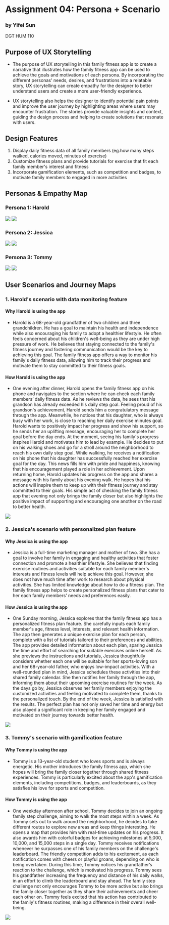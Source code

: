# Assignment 04: Persona + Scenario
### by Yifei Sun
DGT HUM 110

## Purpose of UX Storytelling

- The purpose of UX storytelling in this family fitness app is to create a narrative that illustrates how the family fitness app can be used to achieve the goals and motivations of each persona. By incorporating the different personas' needs, desires, and frustrations into a relatable story, UX storytelling can create empathy for the designer to better understand users and create a more user-friendly experience. 

- UX storytelling also helps the designer to identify potential pain points and improve the user journey by highlighting areas where users may encounter frustration. The stories provide valuable insights and context, guiding the design process and helping to create solutions that resonate with users.

## Design Features
1. Display daily fitness data of all family members (eg.how many steps walked, calories moved, minutes of exercise)
2. Customize fitness plans and provide tutorials for exercise that fit each family member's interest and fitness 
3. Incorporate gamification elements, such as competition and badges, to motivate family members to engaged in more activities

## Personas & Empathy Map

### Persona 1: Harold
<img src="Images/Harold's Persona.png">
<img src="Images/Harold's Empathy Map.png">

### Persona 2: Jessica
<img src="Images/Jessica's Persona.png">
<img src="Images/Jessica's Empathy Map.png">

### Persona 3: Tommy
<img src="Images/Tommy's Persona.png">
<img src="Images/Tommy's Empathy Map.png">

## User Scenarios and Journey Maps

### 1. Harold's scenario with data monitoring feature

#### Why Harold is using the app

- Harold is a 68-year-old grandfather of two children and three grandchildren. He has a goal to maintain his health and independence while also encouraging his family to adopt a healthier lifestyle. He often feels concerned about his children's well-being as they are under high pressure of work. He believes that staying connected to the family's fitness journey and fostering communication would be the key to achieving this goal. The family fitness app offers a way to monitor his family's daily fitness data, allowing him to track their progress and motivate them to stay committed to their fitness goals.

#### How Harold is using the app

- One evening after dinner, Harold opens the family fitness app on his phone and navigates to the section where he can check each family members’ daily fitness data. As he reviews the data, he sees that his grandson has already exceeded his daily step goal. Feeling proud of his grandson's achievement, Harold sends him a congratulatory message through the app. Meanwhile, he notices that his daughter, who is always busy with her work, is close to reaching her daily exercise minutes goal. Harold wants to positively impact her progress and show his support, so he sends her an uplifting message, encouraging her to complete her goal before the day ends. At the moment, seeing his family's progress inspires Harold and motivates him to lead by example. He decides to put on his walking shoes and go for a stroll around the neighborhood to reach his own daily step goal. While walking, he receives a notification on his phone that his daughter has successfully reached her exercise goal for the day. This news fills him with pride and happiness, knowing that his encouragement played a role in her achievement. Upon returning home, Harold updates his progress on the app and shares a message with his family about his evening walk. He hopes that his actions will inspire them to keep up with their fitness journey and stay committed to their goals. His simple act of checking the family fitness app that evening not only brings the family closer but also highlights the positive impact of supporting and encouraging one another on the road to better health.

<img src="Images/Harold's Journey Map.png">

### 2. Jessica's scenario with personalized plan feature

#### Why Jessica is using the app

- Jessica is a full-time marketing manager and mother of two. She has a goal to involve her family in engaging and healthy activities that foster connection and promote a healthier lifestyle. She believes that finding exercise routines and activities suitable for each family member's interests and fitness levels will help achieve this goal. However, she does not have much time after work to research about physical activities. She has limited knowledge about how to do a fitness plan. The family fitness app helps to create personalized fitness plans that cater to her each family members’ needs and preferences easily.

#### How Jessica is using the app
- One Sunday morning, Jessica explores that the family fitness app has a personalized fitness plan feature. She carefully inputs each family member's age, fitness level, interests, and relevant health information. The app then generates a unique exercise plan for each person, complete with a list of tutorials tailored to their preferences and abilities. The app provides detailed information about each plan, sparing Jessica the time and effort of searching for suitable exercises online herself. As she previews the instructions and tutorials, Jessica thoughtfully considers whether each one will be suitable for her sports-loving son and her 68-year-old father, who enjoys low-impact activities. With a well-rounded plan in mind, Jessica schedules these activities into their shared family calendar. She then notifies her family through the app, informing them about their upcoming exercise routines for the week. As the days go by, Jessica observes her family members enjoying the customized activities and feeling motivated to complete them, thanks to the personalized touch. By the end of the week, Jessica is satisfied with the results. The perfect plan has not only saved her time and energy but also played a significant role in keeping her family engaged and motivated on their journey towards better health.

<img src="Images/Jessica's Journey Map.png">

### 3. Tommy's scenario with gamification feature

#### Why Tommy is using the app

- Tommy is a 13-year-old student who loves sports and is always energetic. His mother introduces the family fitness app, which she hopes will bring the family closer together through shared fitness experiences. Tommy is particularly excited about the app's gamification elements, including competitions, badges, and leaderboards, as they satisfies his love for sports and competition.

#### How Tommy is using the app

- One weekday afternoon after school, Tommy decides to join an ongoing family step challenge, aiming to walk the most steps within a week. As Tommy sets out to walk around the neighborhood, he decides to take different routes to explore new areas and keep things interesting. He opens a map that provides him with real-time updates on his progress. It also awards him with colorful badges for achieving milestones at 5,000, 10,000, and 15,000 steps in a single day. Tommy receives notifications whenever he surpasses one of his family members on the challenge's leaderboard. The friendly competition adds to his excitement, as each notification comes with cheers or playful groans, depending on who is being overtaken. During this time, Tommy notices his grandfather’s reaction to the challenge, which is motivated his progress. Tommy sees his grandfather increasing the frequency and distance of his daily walks, in an effort to climb the leaderboard and stay ahead. The family step challenge not only encourages Tommy to be more active but also brings the family closer together as they share their achievements and cheer each other on. Tommy feels excited that his action has contributed to the family's fitness routines, making a difference in their overall well-being. 

<img src="Images/Tommy's Journey Map.png">

